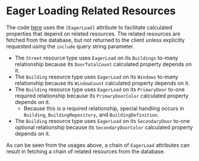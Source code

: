 # Eager Loading Related Resources

The code [here](https://github.com/json-api-dotnet/JsonApiDotNetCore/tree/master/test/JsonApiDotNetCoreTests/IntegrationTests/EagerLoading) uses the `[EagerLoad]` attribute to facilitate calculated properties that depend on related resources.
The related resources are fetched from the database, but not returned to the client unless explicitly requested using the `include` query string parameter.

- The `Street` resource type uses `EagerLoad` on its `Buildings` to-many relationship because its `DoorTotalCount` calculated property depends on it.
- The `Building` resource type uses `EagerLoad` on its `Windows` to-many relationship because its `WindowCount` calculated property depends on it.
- The `Building` resource type uses `EagerLoad` on its `PrimaryDoor` to-one required relationship because its `PrimaryDoorColor` calculated property depends on it.
  - Because this is a required relationship, special handling occurs in `Building`, `BuildingRepository`, and `BuildingDefinition`.
- The `Building` resource type uses `EagerLoad` on its `SecondaryDoor` to-one optional relationship because its `SecondaryDoorColor` calculated property depends on it.

As can be seen from the usages above, a chain of `EagerLoad` attributes can result in fetching a chain of related resources from the database.
